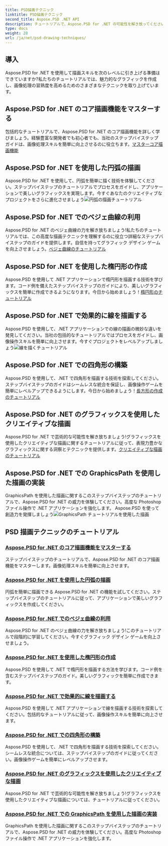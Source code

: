 ```yaml
---
title: PSD描画テクニック
linktitle: PSD描画テクニック
second_title: Aspose.PSD .NET API
description: チュートリアルで、Aspose.PSD for .NET の可能性を解き放ってください。主要な描画機能をマスターし、美しいグラフィックを作成し、画像操作スキルを向上させます。
type: docs
weight: 28
url: /ja/net/psd-drawing-techniques/
---
```


## 導入

Aspose.PSD for .NET を使用して描画スキルを次のレベルに引き上げる準備はできていますか?私たちのチュートリアルでは、魅力的なグラフィックを作成し、画像処理の習熟度を高めるためのさまざまなテクニックを取り上げています。

## Aspose.PSD for .NET のコア描画機能をマスターする

包括的なチュートリアルで、Aspose.PSD for .NET のコア描画機能を詳しく学びましょう。経験豊富な開発者でも初心者でも、当社のステップバイステップ ガイドは、画像処理スキルを簡単に向上させるのに役立ちます。[マスターコア描画機能](./mastering-core-drawing-features/)

## Aspose.PSD for .NET を使用した円弧の描画

Aspose.PSD for .NET を使用して、円弧を簡単に描く技術を体験してください。ステップバイステップのチュートリアルでプロセスをガイドし、アプリケーションで美しいグラフィックスを実現します。今すぐあなたのクリエイティブなプロジェクトをさらに進化させましょう![円弧の描画チュートリアル](./drawing-arcs/)

## Aspose.PSD for .NET でのベジェ曲線の利用

Aspose.PSD for .NET のベジェ曲線の力を解き放ちましょう!私たちのチュートリアルでは、この高度な描画テクニックを理解するのに役立つ詳細なステップバイステップのガイドを提供します。自信を持ってグラフィック デザイン ゲームを向上させましょう。[ベジェ曲線のチュートリアル](./utilizing-bezier-curves/)

## Aspose.PSD for .NET を使用した楕円形の作成

Aspose.PSD を使用して .NET アプリケーションで楕円形を描画する技術を学びます。コード例を備えたステップバイステップのガイドにより、美しいグラフィックスを簡単に作成できるようになります。今日から始めましょう！[楕円形のチュートリアル](./creating-elliptical-shapes/)

## Aspose.PSD for .NET で効果的に線を描画する

Aspose.PSD を使用して、.NET アプリケーションでの線の描画の微妙な違いを発見してください。当社の包括的なチュートリアルではプロセスをガイドし、画像操作スキルを簡単に向上させます。今すぐプロジェクトをレベルアップしましょう![線を描くチュートリアル](./drawing-lines-effectively/)

## Aspose.PSD for .NET での四角形の構築

Aspose.PSD を使用して、.NET で四角形を描画する技術を探索してください。ステップバイステップのガイドはシームレスな統合を保証し、画像操作ゲームを簡単にレベルアップできるようにします。今日から始めましょう！[長方形の作成のチュートリアル](./constructing-rectangles/)

## Aspose.PSD for .NET のグラフィックスを使用したクリエイティブな描画

Aspose.PSD for .NET で芸術的な可能性を解き放ちましょう!グラフィックスを使用したクリエイティブな描画に関するチュートリアルに従って、表現力豊かなグラフィックスに関する洞察とテクニックを提供します。[クリエイティブな描画のチュートリアル](./creative-drawing-using-graphics/)

## Aspose.PSD for .NET での GraphicsPath を使用した描画の実装

GraphicsPath を使用した描画に関するこのステップバイステップのチュートリアルで、Aspose.PSD for .NET の威力を体験してください。高度な Photoshop ファイル操作で .NET アプリケーションを強化します。 Aspose.PSD を使って創造力を発揮しましょう![GraphicsPath チュートリアルを使用した描画](./implementing-drawing-with-graphicspath/)

## PSD 描画テクニックのチュートリアル
### [Aspose.PSD for .NET のコア描画機能をマスターする](./mastering-core-drawing-features/)
ステップバイステップのチュートリアルで、Aspose.PSD for .NET のコア描画機能をマスターします。画像処理スキルを簡単に向上させます。
### [Aspose.PSD for .NET を使用した円弧の描画](./drawing-arcs/)
円弧を簡単に描画できる Aspose.PSD for .NET の機能を試してください。ステップバイステップのチュートリアルに従って、アプリケーションで美しいグラフィックスを作成してください。
### [Aspose.PSD for .NET でのベジェ曲線の利用](./utilizing-bezier-curves/)
Aspose.PSD for .NET のベジェ曲線の力を解き放ちましょう!このチュートリアルで段階的に学習してください。今すぐグラフィック デザイン ゲームを向上させましょう。
### [Aspose.PSD for .NET を使用した楕円形の作成](./creating-elliptical-shapes/)
Aspose.PSD を使用して .NET で楕円形を描画する方法を学びます。コード例を含むステップバイステップのガイド。美しいグラフィックを簡単に作成できます。
### [Aspose.PSD for .NET で効果的に線を描画する](./drawing-lines-effectively/)
Aspose.PSD を使用して .NET アプリケーションで線を描画する技術を探索してください。包括的なチュートリアルに従って、画像操作スキルを簡単に向上させます。
### [Aspose.PSD for .NET での四角形の構築](./constructing-rectangles/)
Aspose.PSD を使用して、.NET で四角形を描画する技術を探索してください。シームレスな統合については、ステップバイステップのガイドに従ってください。画像操作ゲームを簡単にレベルアップさせます。
### [Aspose.PSD for .NET のグラフィックスを使用したクリエイティブな描画](./creative-drawing-using-graphics/)
Aspose.PSD for .NET で芸術的な可能性を解き放ちましょう!グラフィックスを使用したクリエイティブな描画については、チュートリアルに従ってください。
### [Aspose.PSD for .NET での GraphicsPath を使用した描画の実装](./implementing-drawing-with-graphicspath/)
GraphicsPath を使用した描画に関するこのステップバイステップのチュートリアルで、Aspose.PSD for .NET の威力を体験してください。高度な Photoshop ファイル操作で .NET アプリケーションを強化します。